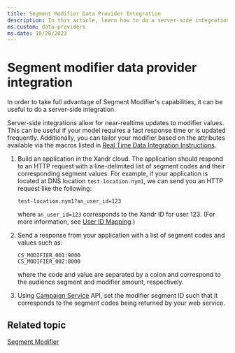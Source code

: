 ```yaml
---
title: Segment Modifier Data Provider Integration
description: In this article, learn how to do a server-side integration for a segment modifier.
ms.custom: data-providers
ms.date: 10/28/2023
---
```


# Segment modifier data provider integration

In order to take full advantage of Segment Modifier's capabilities, it can be useful to do a server-side integration.

Server-side integrations allow for near-realtime updates to modifier values. This can be useful if your model requires a fast response time or is updated frequently. Additionally, you can tailor your modifier based on the attributes available via the macros listed in [Real Time Data Integration Instructions](real-time-data-integration-instructions.md).

1. Build an application in the Xandr cloud. The application should respond to an HTTP request with a line-delimited list of segment codes and their corresponding segment values. For example, if your application is located at DNS location `test-location.nym1`, we can send you an HTTP request like the following:

    ``` 
    test-location.nym1?an_user_id=123
    ```

    where `an_user_id=123` corresponds to the Xandr ID for user 123. (For more information, see [User ID Mapping](../supply-partners/user-id-mapping.md).)

1. Send a response from your application with a list of segment codes and values such as:

    ``` 
    CS_MODIFIER_001:9000
    CS_MODIFIER_002:8000
    ```

    where the code and value are separated by a colon and correspond to the audience segment and modifier amount, respectively.

1. Using [Campaign Service](../digital-platform-api/campaign-service.md) API, set the modifier segment ID such that it corresponds to the segment codes being returned by your web service.

## Related topic

[Segment Modifier](segment-modifier.md)
